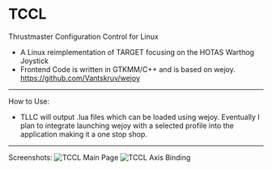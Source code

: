# TCCL
Thrustmaster Configuration Control for Linux
- A Linux reimplementation of TARGET focusing on the HOTAS Warthog Joystick
- Frontend Code is written in GTKMM/C++ and is based on wejoy. https://github.com/Vantskruv/wejoy

---
How to Use:
- TLLC will output .lua files which can be loaded using wejoy. Eventually I plan to integrate launching wejoy with a selected profile into the application making it a one stop shop.
---
Screenshots:
![TCCL Main Page](https://user-images.githubusercontent.com/732515/204790875-c5a0cb54-1264-4bbf-b3aa-ae9f81ffe217.png)
![TCCL Axis Binding](https://user-images.githubusercontent.com/732515/204790898-1c7096c5-57ab-4e00-bc7d-0caf2e6917e9.png)

